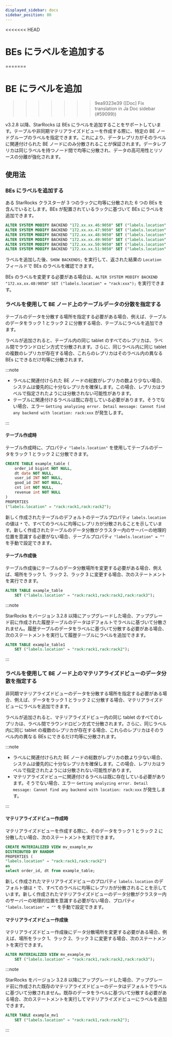```yaml
---
displayed_sidebar: docs
sidebar_position: 80
---
```


<<<<<<< HEAD
# BEs にラベルを追加する
=======
# BE にラベルを追加
>>>>>>> 9ea9323e39 ([Doc] Fix translation in Ja Doc sidebar (#59099))

v3.2.8 以降、StarRocks は BEs にラベルを追加することをサポートしています。テーブルや非同期マテリアライズドビューを作成する際に、特定の BE ノードグループのラベルを指定できます。これにより、データレプリカがそのラベルに関連付けられた BE ノードにのみ分散されることが保証されます。データレプリカは同じラベルを持つノード間で均等に分散され、データの高可用性とリソースの分離が強化されます。

## 使用法

### BEs にラベルを追加する

ある StarRocks クラスターが 3 つのラックに均等に分散された 6 つの BEs を含んでいるとします。BEs が配置されているラックに基づいて BEs にラベルを追加できます。

```SQL
ALTER SYSTEM MODIFY BACKEND "172.xx.xx.46:9050" SET ("labels.location" = "rack:rack1");
ALTER SYSTEM MODIFY BACKEND "172.xx.xx.47:9050" SET ("labels.location" = "rack:rack1");
ALTER SYSTEM MODIFY BACKEND "172.xx.xx.48:9050" SET ("labels.location" = "rack:rack2");
ALTER SYSTEM MODIFY BACKEND "172.xx.xx.49:9050" SET ("labels.location" = "rack:rack2");
ALTER SYSTEM MODIFY BACKEND "172.xx.xx.50:9050" SET ("labels.location" = "rack:rack3");
ALTER SYSTEM MODIFY BACKEND "172.xx.xx.51:9050" SET ("labels.location" = "rack:rack3");
```

ラベルを追加した後、`SHOW BACKENDS;` を実行して、返された結果の `Location` フィールドで BEs のラベルを確認できます。

BEs のラベルを変更する必要がある場合は、`ALTER SYSTEM MODIFY BACKEND "172.xx.xx.48:9050" SET ("labels.location" = "rack:xxx");` を実行できます。

### ラベルを使用して BE ノード上のテーブルデータの分散を指定する

テーブルのデータを分散する場所を指定する必要がある場合、例えば、テーブルのデータをラック 1 とラック 2 に分散する場合、テーブルにラベルを追加できます。

ラベルが追加されると、テーブル内の同じ tablet のすべてのレプリカは、ラベル間でラウンドロビン方式で分散されます。さらに、同じラベル内に同じ tablet の複数のレプリカが存在する場合、これらのレプリカはそのラベル内の異なる BEs にできるだけ均等に分散されます。

:::note

- ラベルに関連付けられた BE ノードの総数がレプリカの数より少ない場合、システムは優先的に十分なレプリカを確保します。この場合、レプリカはラベルで指定されたようには分散されない可能性があります。
- テーブルに関連付けるラベルは既に存在している必要があります。そうでない場合、エラー `Getting analyzing error. Detail message: Cannot find any backend with location: rack:xxx` が発生します。

:::

#### テーブル作成時

テーブル作成時に、プロパティ `"labels.location"` を使用してテーブルのデータをラック 1 とラック 2 に分散できます。

```SQL
CREATE TABLE example_table (
    order_id bigint NOT NULL,
    dt date NOT NULL,
    user_id INT NOT NULL,
    good_id INT NOT NULL,
    cnt int NOT NULL,
    revenue int NOT NULL
)
PROPERTIES
("labels.location" = "rack:rack1,rack:rack2");
```

新しく作成されたテーブルのデフォルトのテーブルプロパティ `labels.location` の値は `*` で、すべてのラベルに均等にレプリカが分散されることを示しています。新しく作成されたテーブルのデータ分散がクラスター内のサーバーの地理的位置を意識する必要がない場合、テーブルプロパティ `"labels.location" = ""` を手動で設定できます。

#### テーブル作成後

テーブル作成後にテーブルのデータ分散場所を変更する必要がある場合、例えば、場所をラック 1、ラック 2、ラック 3 に変更する場合、次のステートメントを実行できます。

```SQL
ALTER TABLE example_table
    SET ("labels.location" = "rack:rack1,rack:rack2,rack:rack3");
```

:::note

StarRocks をバージョン 3.2.8 以降にアップグレードした場合、アップグレード前に作成された履歴テーブルのデータはデフォルトでラベルに基づいて分散されません。履歴テーブルのデータをラベルに基づいて分散する必要がある場合、次のステートメントを実行して履歴テーブルにラベルを追加できます。

```SQL
ALTER TABLE example_table1
    SET ("labels.location" = "rack:rack1,rack:rack2");
```

:::

### ラベルを使用して BE ノード上のマテリアライズドビューのデータ分散を指定する

非同期マテリアライズドビューのデータを分散する場所を指定する必要がある場合、例えば、データをラック 1 とラック 2 に分散する場合、マテリアライズドビューにラベルを追加できます。

ラベルが追加されると、マテリアライズドビュー内の同じ tablet のすべてのレプリカは、ラベル間でラウンドロビン方式で分散されます。さらに、同じラベル内に同じ tablet の複数のレプリカが存在する場合、これらのレプリカはそのラベル内の異なる BEs にできるだけ均等に分散されます。

:::note

- ラベルに関連付けられた BE ノードの総数がレプリカの数より少ない場合、システムは優先的に十分なレプリカを確保します。この場合、レプリカはラベルで指定されたようには分散されない可能性があります。
- マテリアライズドビューに関連付けるラベルは既に存在している必要があります。そうでない場合、エラー `Getting analyzing error. Detail message: Cannot find any backend with location: rack:xxx` が発生します。

:::

#### マテリアライズドビュー作成時

マテリアライズドビューを作成する際に、そのデータをラック 1 とラック 2 に分散したい場合、次のステートメントを実行できます。

```SQL
CREATE MATERIALIZED VIEW mv_example_mv
DISTRIBUTED BY RANDOM
PROPERTIES (
"labels.location" = "rack:rack1,rack:rack2")
as 
select order_id, dt from example_table;
```

新しく作成されたマテリアライズドビューのプロパティ `labels.location` のデフォルト値は `*` で、すべてのラベルに均等にレプリカが分散されることを示しています。新しく作成されたマテリアライズドビューのデータ分散がクラスター内のサーバーの地理的位置を意識する必要がない場合、プロパティ `"labels.location" = ""` を手動で設定できます。

#### マテリアライズドビュー作成後

マテリアライズドビュー作成後にデータ分散場所を変更する必要がある場合、例えば、場所をラック 1、ラック 2、ラック 3 に変更する場合、次のステートメントを実行できます。

```SQL
ALTER MATERIALIZED VIEW mv_example_mv
    SET ("labels.location" = "rack:rack1,rack:rack2,rack:rack3");
```

:::note

StarRocks をバージョン 3.2.8 以降にアップグレードした場合、アップグレード前に作成された既存のマテリアライズドビューのデータはデフォルトでラベルに基づいて分散されません。既存のデータをラベルに基づいて分散する必要がある場合、次のステートメントを実行してマテリアライズドビューにラベルを追加できます。

```SQL
ALTER TABLE example_mv1
    SET ("labels.location" = "rack:rack1,rack:rack2");
```

:::